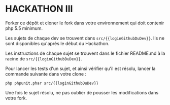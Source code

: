 # HACKATHON III

Forker ce dépôt et cloner le fork dans votre environnement qui doit contenir php 5.5 minimum.

Les sujets de chaque dev se trouvent dans `src/{{loginGithubDuDev}}`. Ils ne sont disponibles qu'après le début du Hackathon.

Les instructions de chaque sujet se trouvent dans le fichier README.md à la racine de `src/{{loginGithubDuDev}}`.

Pour lancer les tests d'un sujet, et ainsi vérifier qu'il est résolu, lancer la commande suivante dans votre clone :

```
php phpunit.phar src/{{loginGithubDuDev}}
```

Une fois le sujet résolu, ne pas oublier de pousser les modifications dans votre fork.
